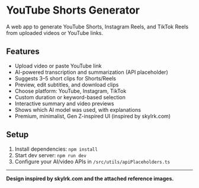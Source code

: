 # YouTube Shorts Generator

A web app to generate YouTube Shorts, Instagram Reels, and TikTok Reels from uploaded videos or YouTube links.

## Features
- Upload video or paste YouTube link
- AI-powered transcription and summarization (API placeholder)
- Suggests 3–5 short clips for Shorts/Reels
- Preview, edit subtitles, and download clips
- Choose platform: YouTube, Instagram, TikTok
- Custom duration or keyword-based selection
- Interactive summary and video previews
- Shows which AI model was used, with explanations
- Premium, minimalist, Gen Z-inspired UI (inspired by skylrk.com)

## Setup
1. Install dependencies: `npm install`
2. Start dev server: `npm run dev`
3. Configure your AI/video APIs in `/src/utils/apiPlaceholders.ts`

---

**Design inspired by skylrk.com and the attached reference images.** 